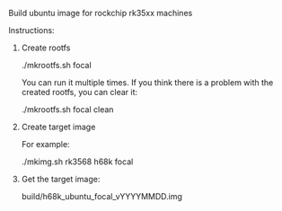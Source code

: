Build ubuntu image for rockchip rk35xx machines

Instructions:

1. Create rootfs
  
      ./mkrootfs.sh focal
  
      You can run it multiple times. If you think there is a problem with the created rootfs, you can clear it:
  
      ./mkrootfs.sh focal clean

2. Create target image

      For example:
  
      ./mkimg.sh rk3568 h68k focal

3. Get the target image:
  
      build/h68k_ubuntu_focal_vYYYYMMDD.img
